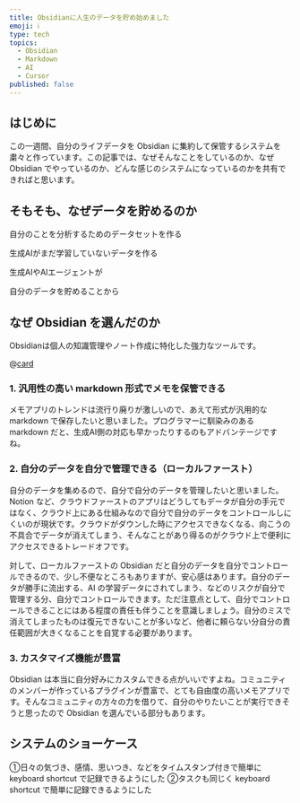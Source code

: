 ```yaml
---
title: Obsidianに人生のデータを貯め始めました
emoji: ℹ️
type: tech
topics:
  - Obsidian
  - Markdown
  - AI
  - Cursor
published: false
---
```

## はじめに

この一週間、自分のライフデータを Obsidian に集約して保管するシステムを粛々と作っています。この記事では、なぜそんなことをしているのか、なぜ Obsidian でやっているのか、どんな感じのシステムになっているのかを共有できればと思います。

## そもそも、なぜデータを貯めるのか

自分のことを分析するためのデータセットを作る


生成AIがまだ学習していないデータを作る

生成AIやAIエージェントが

自分のデータを貯めることから

## なぜ Obsidian を選んだのか

Obsidianは個人の知識管理やノート作成に特化した強力なツールです。

@[card](https://obsidian.md/)

### 1. 汎用性の高い markdown 形式でメモを保管できる

メモアプリのトレンドは流行り廃りが激しいので、あえて形式が汎用的な markdown で保存したいと思いました。プログラマーに馴染みのある markdown だと、生成AI側の対応も早かったりするのもアドバンテージですね。

### 2. 自分のデータを自分で管理できる（ローカルファースト）

自分のデータを集めるので、自分で自分のデータを管理したいと思いました。Notion など、クラウドファーストのアプリはどうしてもデータが自分の手元ではなく、クラウド上にある仕組みなので自分で自分のデータをコントロールしにくいのが現状です。クラウドがダウンした時にアクセスできなくなる、向こうの不具合でデータが消えてしまう、そんなことがあり得るのがクラウド上で便利にアクセスできるトレードオフです。

対して、ローカルファーストの Obsidian だと自分のデータを自分でコントロールできるので、少し不便なところもありますが、安心感はあります。自分のデータが勝手に流出する、AI の学習データにされてしまう、などのリスクが自分で管理する分、自分でコントロールできます。ただ注意点として、自分でコントロールできることにはある程度の責任も伴うことを意識しましょう。自分のミスで消えてしまったものは復元できないことが多いなど、他者に頼らない分自分の責任範囲が大きくなることを自覚する必要があります。

### 3. カスタマイズ機能が豊富

Obsidian は本当に自分好みにカスタムできる点がいいですよね。コミュニティのメンバーが作っているプラグインが豊富で、とても自由度の高いメモアプリです。そんなコミュニティの方々の力を借りて、自分のやりたいことが実行できそうと思ったので Obsidian を選んでいる部分もあります。

## システムのショーケース

①日々の気づき、感情、思いつき、などをタイムスタンプ付きで簡単に keyboard shortcut で記録できるようにした
②タスクも同じく keyboard shortcut で簡単に記録できるようにした